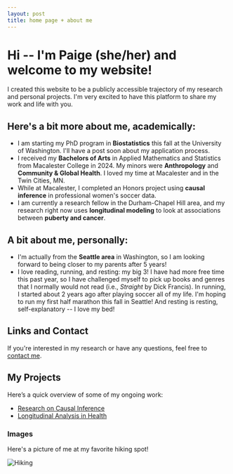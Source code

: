 ```yaml
---
layout: post
title: home page + about me
---
```


# Hi -- I'm Paige (she/her) and welcome to my website!

I created this website to be a publicly accessible trajectory of my research and personal projects. I'm very excited to have this platform to share my work and life with you.

## Here's a bit more about me, academically:

- I am starting my PhD program in **Biostatistics** this fall at the University of Washington. I'll have a post soon about my application process.
- I received my **Bachelors of Arts** in Applied Mathematics and Statistics from Macalester College in 2024. My minors were **Anthropology** and **Community & Global Health**. I loved my time at Macalester and in the Twin Cities, MN.
- While at Macalester, I completed an Honors project using **causal inference** in professional women's soccer data.
- I am currently a research fellow in the Durham-Chapel Hill area, and my research right now uses **longitudinal modeling** to look at associations between **puberty and cancer**.

## A bit about me, personally:

- I'm actually from the **Seattle area** in Washington, so I am looking forward to being closer to my parents after 5 years!
- I love reading, running, and resting: my big 3! I have had more free time this past year, so I have challenged myself to pick up books and genres that I normally would not read (i.e., *Straight* by Dick Francis). In running, I started about 2 years ago after playing soccer all of my life. I'm hoping to run my first half marathon this fall in Seattle! And resting is resting, self-explanatory -- I love my bed!

## Links and Contact

If you're interested in my research or have any questions, feel free to [contact me](mailto:paige@example.com).

## My Projects

Here’s a quick overview of some of my ongoing work:

- [Research on Causal Inference](#)
- [Longitudinal Analysis in Health](#)

### Images

Here's a picture of me at my favorite hiking spot!

![Hiking](https://example.com/hiking.jpg)

